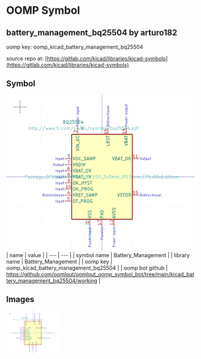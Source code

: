 # OOMP Symbol  
## battery_management_bq25504  by arturo182  
  
oomp key: oomp_kicad_battery_management_bq25504  
  
source repo at: [https://gitlab.com/kicad/libraries/kicad-symbols](https://gitlab.com/kicad/libraries/kicad-symbols)  
## Symbol  
  
[![working.png](working_600.png)](working.png)  
| name | value | 
| --- | --- | 
| symbol name | Battery_Management | 
| library name | Battery_Management | 
| oomp key | oomp_kicad_battery_management_bq25504 | 
| oomp bot github | https://github.com/oomlout/oomlout_oomp_symbol_bot/tree/main/kicad_battery_management_bq25504/working | 
## Images  
  
[![working.png](working_140.png)](working.png)  
